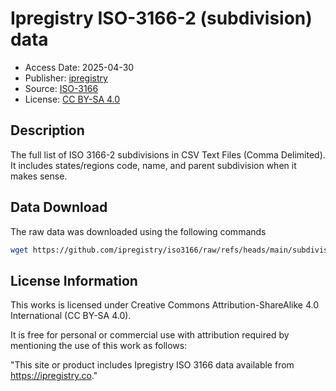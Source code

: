 # Ipregistry ISO-3166-2 (subdivision) data

- Access Date: 2025-04-30
- Publisher: [ipregistry](https://ipregistry.co/)
- Source: [ISO-3166](https://github.com/ipregistry/iso3166)
- License: [CC BY-SA 4.0](https://creativecommons.org/licenses/by-sa/4.0/deed.en)

## Description
The full list of ISO 3166-2 subdivisions in CSV Text Files (Comma Delimited). It includes states/regions code, name, and parent subdivision when it makes sense.

## Data Download

The raw data was downloaded using the following commands

```sh
wget https://github.com/ipregistry/iso3166/raw/refs/heads/main/subdivisions.csv
```

## License Information
This works is licensed under Creative Commons Attribution-ShareAlike 4.0 International (CC BY-SA 4.0). 

It is free for personal or commercial use with attribution required by mentioning the use of this work as follows:

"This site or product includes Ipregistry ISO 3166 data available from https://ipregistry.co."